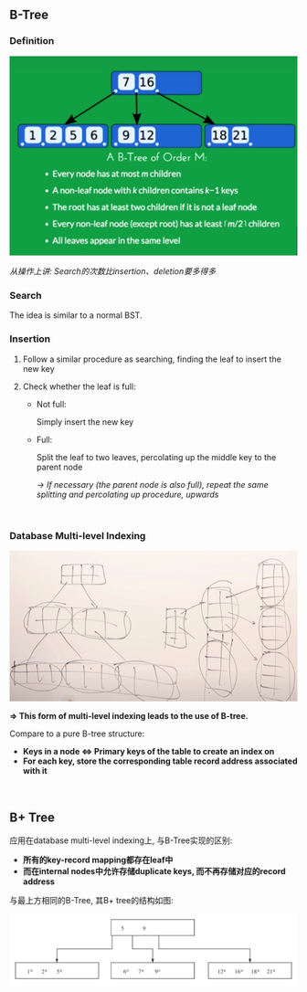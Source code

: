 ## B-Tree

### Definition

<img src="https://github.com/Ziang-Lu/Database-Learning-Notes/blob/master/1-Relational%20Database/1-Relational%20DB%20Concepts/B-Tree/B-Tree%20Definition.png?raw=true" width="600px">

*从操作上讲: Search的次数比insertion、deletion要多得多*

### Search

The idea is similar to a normal BST.

### Insertion

1. Follow a similar procedure as searching, finding the leaf to insert the new key

2. Check whether the leaf is full:

   * Not full:

     Simply insert the new key

   * Full:

     Split the leaf to two leaves, percolating up the middle key to the parent node

     *-> If necessary (the parent node is also full), repeat the same splitting and percolating up procedure, upwards*

<br>

### Database Multi-level Indexing

<img src="https://github.com/Ziang-Lu/Database-Learning-Notes/blob/master/1-Relational%20Database/1-Relational%20DB%20Concepts/B-Tree/Multilevel%20Indexing.png?raw=true" width="600px">

**=> This form of multi-level indexing leads to the use of B-tree.**

Compare to a pure B-tree structure:

* **Keys in a node <=> Primary keys of the table to create an index on**
* **For each key, store the corresponding table record address associated with it**

<br>

## B+ Tree

应用在database multi-level indexing上, 与B-Tree实现的区别:

* **所有的key-record mapping都存在leaf中**
* **而在internal nodes中允许存储duplicate keys, 而不再存储对应的record address**

与最上方相同的B-Tree, 其B+ tree的结构如图:

<img src="https://github.com/Ziang-Lu/Database-Learning-Notes/blob/master/1-Relational%20Database/1-Relational%20DB%20Concepts/B-Tree/B+%20Tree%20Demo.png?raw=true">

